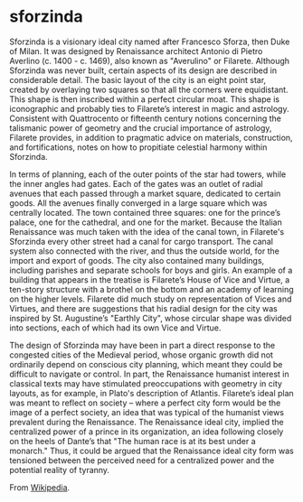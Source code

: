 # sforzinda

Sforzinda is a visionary ideal city named after Francesco Sforza, then Duke of Milan. It was designed by Renaissance architect Antonio di Pietro Averlino (c. 1400 - c. 1469), also known as "Averulino" or Filarete. Although Sforzinda was never built, certain aspects of its design are described in considerable detail. The basic layout of the city is an eight point star, created by overlaying two squares so that all the corners were equidistant. This shape is then inscribed within a perfect circular moat. This shape is iconographic and probably ties to Filarete’s interest in magic and astrology. Consistent with Quattrocento or fifteenth century notions concerning the talismanic power of geometry and the crucial importance of astrology, Filarete provides, in addition to pragmatic advice on materials, construction, and fortifications, notes on how to propitiate celestial harmony within Sforzinda.

In terms of planning, each of the outer points of the star had towers, while the inner angles had gates. Each of the gates was an outlet of radial avenues that each passed through a market square, dedicated to certain goods. All the avenues finally converged in a large square which was centrally located. The town contained three squares: one for the prince’s palace, one for the cathedral, and one for the market. Because the Italian Renaissance was much taken with the idea of the canal town, in Filarete's Sforzinda every other street had a canal for cargo transport. The canal system also connected with the river, and thus the outside world, for the import and export of goods. The city also contained many buildings, including parishes and separate schools for boys and girls. An example of a building that appears in the treatise is Filarete’s House of Vice and Virtue, a ten-story structure with a brothel on the bottom and an academy of learning on the higher levels. Filarete did much study on representation of Vices and Virtues, and there are suggestions that his radial design for the city was inspired by St. Augustine’s "Earthly City", whose circular shape was divided into sections, each of which had its own Vice and Virtue.

The design of Sforzinda may have been in part a direct response to the congested cities of the Medieval period, whose organic growth did not ordinarily depend on conscious city planning, which meant they could be difficult to navigate or control. In part, the Renaissance humanist interest in classical texts may have stimulated preoccupations with geometry in city layouts, as for example, in Plato's description of Atlantis. Filarete’s ideal plan was meant to reflect on society – where a perfect city form would be the image of a perfect society, an idea that was typical of the humanist views prevalent during the Renaissance. The Renaissance ideal city, implied the centralized power of a prince in its organization, an idea following closely on the heels of Dante’s that "The human race is at its best under a monarch." Thus, it could be argued that the Renaissance ideal city form was tensioned between the perceived need for a centralized power and the potential reality of tyranny. 

From [Wikipedia](https://en.wikipedia.org/wiki/Sforzinda).
